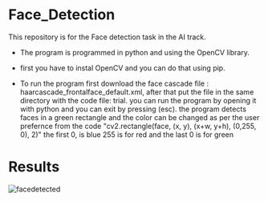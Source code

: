 # Face_Detection

This repository is for the Face detection task in the AI track. 

* The program is programmed in python and using the OpenCV library.

* first you have to instal OpenCV and you can do that using pip.

* To run the program first download the face cascade file : haarcascade_frontalface_default.xml, after that put the file in the same directory with the code file: trial. 
you can run the program by opening it with python and you can exit by pressing (esc).
the program detects faces in a green rectangle and the color can be changed as per the user prefernce from the code   "cv2.rectangle(face, (x, y), (x+w, y+h), (0,255, 0), 2)" the first 0, is blue 255 is for red and the last 0 is for green 

# Results
![facedetected](https://user-images.githubusercontent.com/85446888/125204020-d362e900-e283-11eb-823a-fd3f1aef3cdd.JPG)
